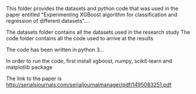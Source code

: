 This folder provides the datasets and python code that was used in the paper entitled "Experimenting XGBoost algorithm for classification and regression of different datasets"....

The datasets folder contains all the datasets used in the research study
The code folder contains all the code used to arrive at the results

The code has been written in python 3...

In order to run the code, first install xgboost, numpy, scikit-learn and matplotlib package

The link to the paper is http://serialsjournals.com/serialjournalmanager/pdf/1495083251.pdf

